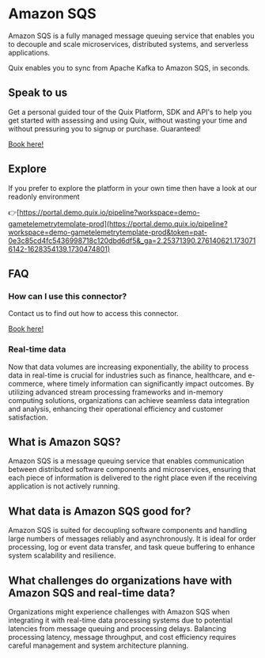 <!--[tech-name]-->
# Amazon SQS

<!--[blurb-about-tech]-->
Amazon SQS is a fully managed message queuing service that enables you to decouple and scale microservices, distributed systems, and serverless applications.

Quix enables you to sync from Apache Kafka <span id="to_or_from">to</span> <span id="techname">Amazon SQS</span>, in seconds.

## Speak to us

Get a personal guided tour of the Quix Platform, SDK and API's to help you get started with assessing and using Quix, without wasting your time and without pressuring you to signup or purchase. Guaranteed!

[Book here!](https://quix.io/book-a-demo)

## Explore

If you prefer to explore the platform in your own time then have a look at our readonly environment

👉[https://portal.demo.quix.io/pipeline?workspace=demo-gametelemetrytemplate-prod](https://portal.demo.quix.io/pipeline?workspace=demo-gametelemetrytemplate-prod&token=pat-0e3c85cd4fc5436998718c120dbd6df5&_ga=2.25371390.276140621.1730716142-1628354139.1730474801)

## FAQ 

### How can I use this connector?

Contact us to find out how to access this connector.

[Book here!](https://quix.io/book-a-demo)

### Real-time data

Now that data volumes are increasing exponentially, the ability to process data in real-time is crucial for industries such as finance, healthcare, and e-commerce, where timely information can significantly impact outcomes. By utilizing advanced stream processing frameworks and in-memory computing solutions, organizations can achieve seamless data integration and analysis, enhancing their operational efficiency and customer satisfaction.

## What is <span id="techname">Amazon SQS</span>?

<!--[tech-seo-text]-->
Amazon SQS is a message queuing service that enables communication between distributed software components and microservices, ensuring that each piece of information is delivered to the right place even if the receiving application is not actively running.

## What data is <span id="techname">Amazon SQS</span> good for?

<!--[tech-data-seo-text]-->
Amazon SQS is suited for decoupling software components and handling large numbers of messages reliably and asynchronously. It is ideal for order processing, log or event data transfer, and task queue buffering to enhance system scalability and resilience.

## What challenges do organizations have with <span id="techname">Amazon SQS</span> and real-time data?

<!--[tech-challenges-seo-text]-->
Organizations might experience challenges with Amazon SQS when integrating it with real-time data processing systems due to potential latencies from message queuing and processing delays. Balancing processing latency, message throughput, and cost efficiency requires careful management and system architecture planning.
